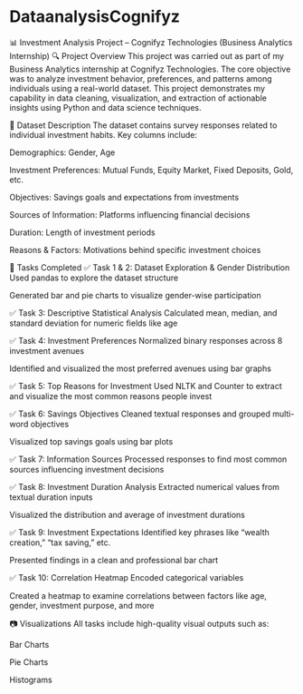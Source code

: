 # DataanalysisCognifyz
📊 Investment Analysis Project – Cognifyz Technologies (Business Analytics Internship)
🔍 Project Overview
This project was carried out as part of my Business Analytics internship at Cognifyz Technologies. The core objective was to analyze investment behavior, preferences, and patterns among individuals using a real-world dataset. This project demonstrates my capability in data cleaning, visualization, and extraction of actionable insights using Python and data science techniques.

📁 Dataset Description
The dataset contains survey responses related to individual investment habits. Key columns include:

Demographics: Gender, Age

Investment Preferences: Mutual Funds, Equity Market, Fixed Deposits, Gold, etc.

Objectives: Savings goals and expectations from investments

Sources of Information: Platforms influencing financial decisions

Duration: Length of investment periods

Reasons & Factors: Motivations behind specific investment choices

🧪 Tasks Completed
✅ Task 1 & 2: Dataset Exploration & Gender Distribution
Used pandas to explore the dataset structure

Generated bar and pie charts to visualize gender-wise participation

✅ Task 3: Descriptive Statistical Analysis
Calculated mean, median, and standard deviation for numeric fields like age

✅ Task 4: Investment Preferences
Normalized binary responses across 8 investment avenues

Identified and visualized the most preferred avenues using bar graphs

✅ Task 5: Top Reasons for Investment
Used NLTK and Counter to extract and visualize the most common reasons people invest

✅ Task 6: Savings Objectives
Cleaned textual responses and grouped multi-word objectives

Visualized top savings goals using bar plots

✅ Task 7: Information Sources
Processed responses to find most common sources influencing investment decisions

✅ Task 8: Investment Duration Analysis
Extracted numerical values from textual duration inputs

Visualized the distribution and average of investment durations

✅ Task 9: Investment Expectations
Identified key phrases like “wealth creation,” “tax saving,” etc.

Presented findings in a clean and professional bar chart

✅ Task 10: Correlation Heatmap
Encoded categorical variables

Created a heatmap to examine correlations between factors like age, gender, investment purpose, and more

📷 Visualizations
All tasks include high-quality visual outputs such as:

Bar Charts

Pie Charts

Histograms
